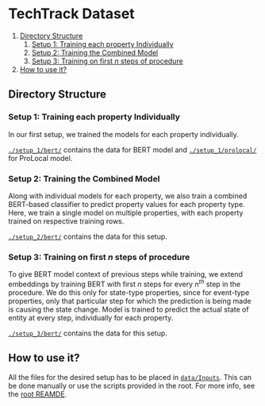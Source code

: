 # TechTrack Dataset

<!-- MarkdownTOC -->

1. [Directory Structure](#directory-structure)
	1. [Setup 1: Training each property Individually](#setup-1-training-each-property-individually)
	1. [Setup 2: Training the Combined Model](#setup-2-training-the-combined-model)
	1. [Setup 3: Training on first *n* steps of procedure](#setup-3-training-on-first-n-steps-of-procedure)
1. [How to use it?](#how-to-use-it)

<!-- /MarkdownTOC -->


<a id="directory-structure"></a>
## Directory Structure

<a id="setup-1-training-each-property-individually"></a>
### Setup 1: Training each property Individually
In our first setup, we trained the models for each property individually. 

[`./setup_1/bert/`](setup_1/bert/) contains the data for BERT model and [`./setup_1/prolocal/`](setup_1/prolocal/) for ProLocal model.

<a id="setup-2-training-the-combined-model"></a>
### Setup 2: Training the Combined Model
Along with individual models for each property, we also train a combined BERT-based classifier to predict property values for each property type. Here, we train a single model on multiple properties, with each property trained on respective training rows. 

[`./setup_2/bert/`](setup_2/bert/) contains the data for this setup.

<a id="setup-3-training-on-first-n-steps-of-procedure"></a>
### Setup 3: Training on first *n* steps of procedure
To give BERT model context of previous steps while training, we extend embeddings by training BERT with first *n* steps for every <i>n<sup>th</sup></i> step in the procedure. We do this only for state-type properties, since for event-type properties, only that particular step for which the prediction is being made is causing the state change. Model is trained to predict the actual state of entity at every step, individually for each property.

[`./setup_3/bert/`](setup_3/bert/) contains the data for this setup.


<a id="how-to-use-it"></a>
## How to use it?
All the files for the desired setup has to be placed in [`data/Inputs`](../data/Inputs). This can be done manually or use the scripts provided in the root. For more info, see the [root REAMDE](../README.md#helper-script-to-move-data-files).

